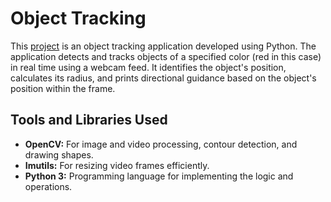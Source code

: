# Object Tracking

This [project](https://github.com/nasim-raj-laskar/pyth-30/blob/main/Python%2030/Object-Tracking/project.py) is an object tracking application developed using Python. The application detects and tracks objects of a specified color (red in this case) in real time using a webcam feed. It identifies the object's position, calculates its radius, and prints directional guidance based on the object's position within the frame.


## Tools and Libraries Used
- **OpenCV:** For image and video processing, contour detection, and drawing shapes.
- **Imutils:** For resizing video frames efficiently.
- **Python 3:** Programming language for implementing the logic and operations.


